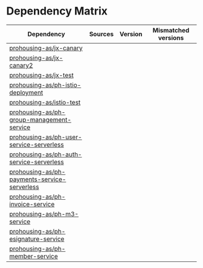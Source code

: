 # Dependency Matrix

Dependency | Sources | Version | Mismatched versions
---------- | ------- | ------- | -------------------
[prohousing-as/jx-canary](https://github.com/prohousing-as/jx-canary.git) |  | []() | 
[prohousing-as/jx-canary2](https://github.com/prohousing-as/jx-canary2.git) |  | []() | 
[prohousing-as/jx-test](https://github.com/prohousing-as/jx-test.git) |  | []() | 
[prohousing-as/ph-istio-deployment](https://github.com/prohousing-as/ph-istio-deployment.git) |  | []() | 
[prohousing-as/istio-test](https://github.com/prohousing-as/istio-test.git) |  | []() | 
[prohousing-as/ph-group-management-service](https://github.com/prohousing-as/ph-group-management-service.git) |  | []() | 
[prohousing-as/ph-user-service-serverless](https://github.com/prohousing-as/ph-user-service-serverless.git) |  | []() | 
[prohousing-as/ph-auth-service-serverless](https://github.com/prohousing-as/ph-auth-service-serverless.git) |  | []() | 
[prohousing-as/ph-payments-service-serverless](https://github.com/prohousing-as/ph-payments-service-serverless.git) |  | []() | 
[prohousing-as/ph-invoice-service](https://github.com/prohousing-as/ph-invoice-service.git) |  | []() | 
[prohousing-as/ph-m3-service](https://github.com/prohousing-as/ph-m3-service.git) |  | []() | 
[prohousing-as/ph-esignature-service](https://github.com/prohousing-as/ph-esignature-service.git) |  | []() | 
[prohousing-as/ph-member-service](https://github.com/prohousing-as/ph-member-service.git) |  | []() | 

